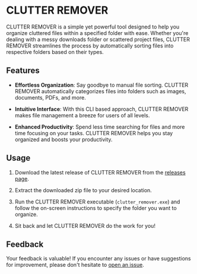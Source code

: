 # CLUTTER REMOVER

CLUTTER REMOVER is a simple yet powerful tool designed to help you organize cluttered files within a specified folder with ease. Whether you're dealing with a messy downloads folder or scattered project files, CLUTTER REMOVER streamlines the process by automatically sorting files into respective folders based on their types.

## Features

- **Effortless Organization**: Say goodbye to manual file sorting. CLUTTER REMOVER automatically categorizes files into folders such as images, documents, PDFs, and more.
  
- **Intuitive Interface**: With this CLI based approach, CLUTTER REMOVER makes file management a breeze for users of all levels.
  
- **Enhanced Productivity**: Spend less time searching for files and more time focusing on your tasks. CLUTTER REMOVER helps you stay organized and boosts your productivity.

## Usage

1. Download the latest release of CLUTTER REMOVER from the [releases page](https://github.com/vedantterse/CLUTTER-REMOVER/tree/main/dist).
  
2. Extract the downloaded zip file to your desired location.
  
3. Run the CLUTTER REMOVER executable (`clutter_remover.exe`) and follow the on-screen instructions to specify the folder you want to organize.

4. Sit back and let CLUTTER REMOVER do the work for you!

## Feedback

Your feedback is valuable! If you encounter any issues or have suggestions for improvement, please don't hesitate to [open an issue](https://github.com/vedantterse/CLUTTER-REMOVER/issues/new). 
